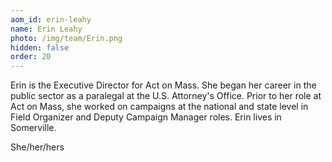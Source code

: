 ```yaml
---
aom_id: erin-leahy
name: Erin Leahy
photo: /img/team/Erin.png
hidden: false
order: 20
---
```

Erin is the Executive Director for Act on Mass. She began her career in the public sector as a paralegal at the U.S. Attorney's Office. Prior to her role at Act on Mass, she worked on campaigns at the national and state level in Field Organizer and Deputy Campaign Manager roles. Erin lives in Somerville. 

She/her/hers